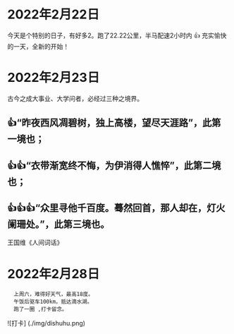 # 2022年2月22日
  今天是个特别的日子，有好多2。跑了22.22公里，半马配速2小时内 :+1:
  充实愉快的一天，全新的开始！

# 2022年2月23日
 古今之成大事业、大学问者，必经过三种之境界。
##   :+1:“昨夜西风凋碧树，独上高楼，望尽天涯路”，此第一境也；
##   :+1::+1:“衣带渐宽终不悔，为伊消得人憔悴”，此第二境也；
##   :+1::+1::+1:“众里寻他千百度。蓦然回首，那人却在，灯火阑珊处。”，此第三境也。
王国维《人间词话》

# 2022年2月28日
```
  上周六，难得好天气，最高18度。
  午饭后驱车100km，抵达滴水湖。
  跑了一圈 ,打卡留念。
```
![打卡]
(./img/dishuhu.png)
